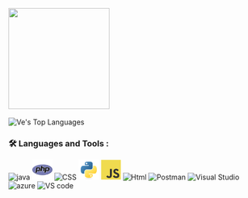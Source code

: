  <img src="https://i.gifer.com/origin/6a/6a2dfb96f278692f0900cc08975efe0e_w200.gif" width="200" height="200" /></a>

<img alt="Ve's Top Languages" src="https://github-readme-stats.vercel.app/api/top-langs?username=vetate&langs_count=4&layout=compact&theme=react&bg_color=1F222E&title_color=68C3D4&icon_color=F8D866&border_color=1F222E" height="198px"/>

<h3>🛠 Languages and Tools :</h3>
<p align="left">
   <img src="https://www.vectorlogo.zone/logos/java/java-icon.svg" alt="java" width="40" height="40"/> 
   <img src="https://raw.githubusercontent.com/devicons/devicon/master/icons/php/php-original.svg" alt="PHP" width="40" height="40"/> 
   <img src="https://img.icons8.com/color/48/000000/css3.png" alt="CSS" width="40" height="40"/></a>
   <img src="https://raw.githubusercontent.com/devicons/devicon/master/icons/python/python-original.svg" alt="Python" width="40" height="40"/></a>
   <img src="https://raw.githubusercontent.com/devicons/devicon/master/icons/javascript/javascript-original.svg" alt="Javascript" width="40" height="40"/></a>
   <img src="https://img.icons8.com/color/48/000000/html-5--v1.png" alt="Html" width="40" height="40"/></a>
   <img src="https://www.vectorlogo.zone/logos/getpostman/getpostman-icon.svg" alt="Postman" width="40" height="40"/></a>
   <img src="https://img.icons8.com/fluency/48/null/visual-studio.png" alt="Visual Studio" width="40" height="40"/></a>
   <img src="https://www.vectorlogo.zone/logos/microsoft_azure/microsoft_azure-icon.svg" alt="azure" width="40" height="40"/></a>
   <img src="https://img.icons8.com/fluent/48/000000/visual-studio-code-2019.png" alt="VS code" width="40" height="40"/></a>
</p>

  



<!--
**vetate/vetate** is a ✨ _special_ ✨ repository because its `README.md` (this file) appears on your GitHub profile.

Here are some ideas to get you started:

- 🔭 I’m currently working on ...
- 🌱 I’m currently learning ...
- 👯 I’m looking to collaborate on ...
- 🤔 I’m looking for help with ...
- 💬 Ask me about ...
- 📫 How to reach me: ...
- 😄 Pronouns: ...
- ⚡ Fun fact: ...
-->
